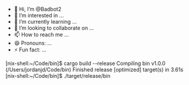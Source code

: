 - 👋 Hi, I’m @Badbot2
- 👀 I’m interested in ...
- 🌱 I’m currently learning ...
- 💞️ I’m looking to collaborate on ...
- 📫 How to reach me ...
- 😄 Pronouns: ...
- ⚡ Fun fact: ...

<!---
Badbot2/Badbot2 is a ✨ special ✨ repository because its `README.md` (this file) appears on your GitHub profile.
You can click the Preview link to take a look at your changes.
--->
[nix-shell:~/Code/bin]$ cargo build --release Compiling bin v1.0.0 (/Users/jordanjd/Code/bin) Finished release [optimized] target(s) in 3.61s [nix-shell:~/Code/bin]$ ./target/release/bin
